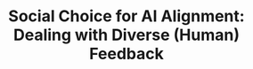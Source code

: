 ---
title: "Social Choice for AI Alignment: Dealing with Diverse (Human) Feedback"
collection: workingpapers
# # permalink: /publication/2023-08-19-The-Computational-Complexity-of-Single-Player-Imperfect-Recall-Games
# # permalink: '/files/paper11.pdf' #../files/paper11.pdf #../files/preservinggametrafos.pdf #/files/paper1.pdf 
# filelink: '/files/complexityspir.pdf' 
# # excerpt: 'This paper is about the number 1. The number 2 is left for future work.'
# date: 2023-08-19
# authors: Emanuel Tewolde, Caspar Oesterheld, Vincent Conitzer, and Paul W. Goldberg
# venue: 'International Joint Conference on Artificial Intelligence (IJCAI) 2023'
# paperurl: 'https://www.ijcai.org/proceedings/2023/321'
# arxivurl: 'https://arxiv.org/abs/2305.17805'
# #slidesurl: 'https://arxiv.org/abs/2111.00076'
# #videourl: 'https://arxiv.org/abs/2111.00076'
# #citation: 'Your Name, You. (2009). &quot;Paper Title Number 1.&quot; <i>Journal 1</i>. 1(1).'
# # image: '/images/dblpicon.png'

# #<a href=" ../files/CV_Emanuel_Tewolde_26_04_23.pdf " target="_blank"  rel="noopener noreferrer">CV</a>, Bla bla, <a href=" ../files/paper1.pdf " target="_blank"  rel="noopener noreferrer">paper1</a>, Bla bla, <a href=" ../files/preservinggametrafos.pdf " target="_blank"  rel="noopener noreferrer">GEB23preprint</a> 
---